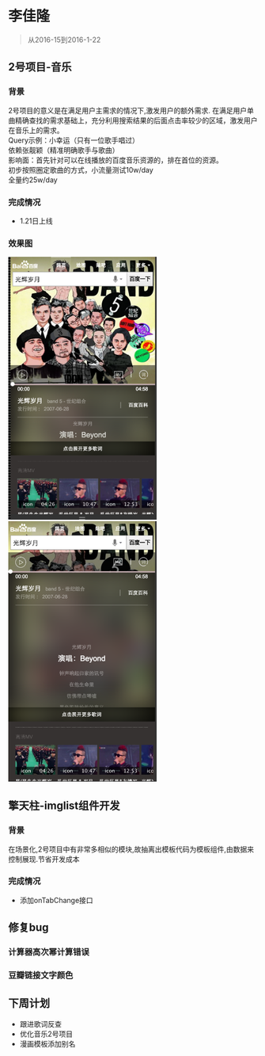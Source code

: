 # 李佳隆

> 从2016-15到2016-1-22

##	2号项目-音乐

### 背景

2号项目的意义是在满足用户主需求的情况下,激发用户的额外需求.
在满足用户单曲精确查找的需求基础上，充分利用搜索结果的后面点击率较少的区域，激发用户在音乐上的需求。  
Query示例：小幸运（只有一位歌手唱过）  
依赖张靓颖（精准明确歌手与歌曲）  
影响面：首先针对可以在线播放的百度音乐资源的，排在首位的资源。  
初步按照圈定歌曲的方式，小流量测试10w/day  
全量约25w/day  

### 完成情况

* 1.21日上线

### 效果图

<img src="img/lijialong01/img1.png" width="300px"/>
<img src="img/lijialong01/img4.png" width="300px"/>

## 擎天柱-imglist组件开发

### 背景

在场景化,2号项目中有非常多相似的模块,故抽离出模板代码为模板组件,由数据来控制展现.节省开发成本  

### 完成情况

* 添加onTabChange接口


## 修复bug

### 计算器高次幂计算错误
### 豆瓣链接文字颜色

## 下周计划

* 跟进歌词反查
* 优化音乐2号项目
* 漫画模板添加别名
